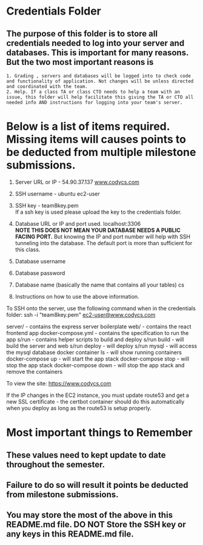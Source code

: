 # Credentials Folder

## The purpose of this folder is to store all credentials needed to log into your server and databases. This is important for many reasons. But the two most important reasons is
    1. Grading , servers and databases will be logged into to check code and functionality of application. Not changes will be unless directed and coordinated with the team.
    2. Help. If a class TA or class CTO needs to help a team with an issue, this folder will help facilitate this giving the TA or CTO all needed info AND instructions for logging into your team's server. 


# Below is a list of items required. Missing items will causes points to be deducted from multiple milestone submissions.

1. Server URL or IP - 54.90.37.137
www.codycs.com

2. SSH username - ubuntu
ec2-user

3. SSH key - team8key.pem
    <br> If a ssh key is used please upload the key to the credentials folder.
4. Database URL or IP and port used.
localhost:3306
    <br><strong> NOTE THIS DOES NOT MEAN YOUR DATABASE NEEDS A PUBLIC FACING PORT.</strong> But knowing the IP and port number will help with SSH tunneling into the database. The default port is more than sufficient for this class.
5. Database username
6. Database password
7. Database name (basically the name that contains all your tables)
cs

8. Instructions on how to use the above information.

To SSH onto the server, use the following command when in the credentials folder:
ssh -i "team8key.pem" ec2-user@www.codycs.com

server/ - contains the express server boilerplate
web/ - contains the react frontend app
docker-compose.yml - contains the specification to run the app
s/run - contains helper scripts to build and deploy
s/run build - will build the server and web
s/run deploy - will deploy
s/run mysql - will access the mysql database
docker container ls - will show running containers
docker-compose up - will start the app stack
docker-compose stop - will stop the app stack
docker-compose down - will stop the app stack and remove the containers

To view the site:
https://www.codycs.com

If the IP changes in the EC2 instance, you must update route53 and get a new SSL certificate - the certbot container should do this automatically when you deploy as long as the route53 is setup properly.


# Most important things to Remember
## These values need to kept update to date throughout the semester. <br>
## <strong>Failure to do so will result it points be deducted from milestone submissions.</strong><br>
## You may store the most of the above in this README.md file. DO NOT Store the SSH key or any keys in this README.md file.
